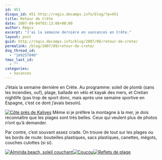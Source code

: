 ```yaml
---
id: 451
disqus_id: 451 http://regis.decamps.info/blog/?p=451
title: Retour de Crête
date: 2007-09-04T03:13:08+00:00
author: Régis
excerpt: "J'ai la semaine dernière en vancances en Crête."
layout: post
guid: http://regis.decamps.info/blog/2007/09/retour-de-crete/
permalink: /blog/2007/09/retour-de-crete/
dsq_thread_id:
  - "189257040"
tmac_last_id:
  - ""
categories:
  - Vacances
---
```

J’étais la semaine dernière en Crête. Au programme: soleil de plomb (sans les incendies, ouf), plage, ballade en vélo et kayak des mers, et Cretian nightlife (pas trop de sport donc, mais après une semaine sportive en Espagne, c’est ce dont j’avais besoin).

[<img src='http://regis.decamps.info/blog/wp-content/uploads/2007/09/img_0540.thumbnail.JPG' alt='Côte près de Kalives' class="alignleft" />](http://regis.decamps.info/blog/wp-content/uploads/2007/09/img_0540.JPG "Côte près de Kalives") Même si je préfère la montagne à la mer, je dois reconnaître que les plages sont très belles. Ceux qui veulent plus de photos n’ont qu’à demander.

Par contre, c’est souvant assez crade. On trouve de tout sur les plages ou les bords de route: bouteilles plastiques, sacs plastiques, canettes, mégots, couches culottes (si si).

[![Almirida beach, soleil couchant](http://regis.decamps.info/blog/wp-content/uploads/2007/09/img_0533.thumbnail.JPG)](http://regis.decamps.info/blog/wp-content/uploads/2007/09/img_0533.JPG "Almirida beach, soleil couchant")[![Coucou](http://regis.decamps.info/blog/wp-content/uploads/2007/09/img_0600.thumbnail.JPG)](http://regis.decamps.info/blog/wp-content/uploads/2007/09/img_0600.JPG "Coucou")[![Reflets de plage](http://regis.decamps.info/blog/wp-content/uploads/2007/09/img_0546_beach_in_glasses.thumbnail.jpg)](http://regis.decamps.info/blog/wp-content/uploads/2007/09/img_0546_beach_in_glasses.jpg "Reflets de plage")
